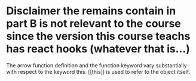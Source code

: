 
# Disclaimer the remains contain in part B is not relevant to the course since the version this course teachs has react hooks (whatever that is...)


The arrow function definition and the function keyword vary substantially with respect to the keyword this. [[this]] is used to refer to the object itself.